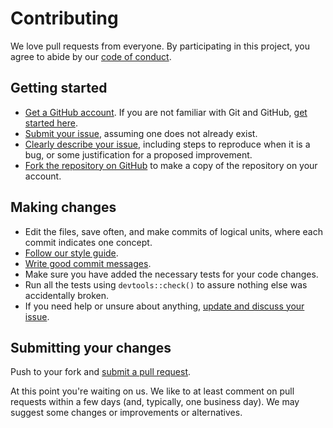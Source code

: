 # Contributing

We love pull requests from everyone.
By participating in this project,
you agree to abide by our [code of conduct](CONDUCT.md).

## Getting started

* [Get a GitHub account](https://github.com/signup/free).
If you are not familiar with Git and GitHub,
[get started here](http://happygitwithr.com/).
* [Submit your issue](https://github.com/grinnellm/SpawnIndex/issues/),
assuming one does not already exist.
* [Clearly describe your issue](./.github/ISSUE_TEMPLATE/bug_report.md),
including steps to reproduce when it is a bug,
or some justification for a proposed improvement.
* [Fork the repository on GitHub](https://github.com/grinnellm/SpawnIndex/#fork-destination-box)
to make a copy of the repository on your account.

## Making changes

* Edit the files, save often, and make commits of logical units,
where each commit indicates one concept.
* [Follow our style guide](http://adv-r.had.co.nz/Style.html).
* [Write good commit messages](http://tbaggery.com/2008/04/19/a-note-about-git-commit-messages.html).
* Make sure you have added the necessary tests for your code changes.
* Run all the tests using `devtools::check()`
to assure nothing else was accidentally broken.
* If you need help or unsure about anything,
[update and discuss your issue](https://github.com/grinnellm/SpawnIndex/issues/).

## Submitting your changes

Push to your fork and
[submit a pull request](https://github.com/grinnellm/SpawnIndex/compare/).

At this point you're waiting on us.
We like to at least comment on pull requests
within a few days (and, typically, one business day).
We may suggest some changes or improvements or alternatives.
